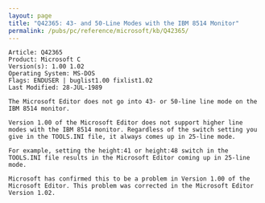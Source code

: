 ```yaml
---
layout: page
title: "Q42365: 43- and 50-Line Modes with the IBM 8514 Monitor"
permalink: /pubs/pc/reference/microsoft/kb/Q42365/
---
```


	Article: Q42365
	Product: Microsoft C
	Version(s): 1.00 1.02
	Operating System: MS-DOS
	Flags: ENDUSER | buglist1.00 fixlist1.02
	Last Modified: 28-JUL-1989
	
	The Microsoft Editor does not go into 43- or 50-line line mode on the
	IBM 8514 monitor.
	
	Version 1.00 of the Microsoft Editor does not support higher line
	modes with the IBM 8514 monitor. Regardless of the switch setting you
	give in the TOOLS.INI file, it always comes up in 25-line mode.
	
	For example, setting the height:41 or height:48 switch in the
	TOOLS.INI file results in the Microsoft Editor coming up in 25-line
	mode.
	
	Microsoft has confirmed this to be a problem in Version 1.00 of the
	Microsoft Editor. This problem was corrected in the Microsoft Editor
	Version 1.02.
